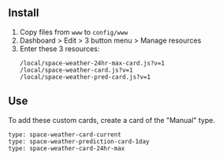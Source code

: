 ## Install
1. Copy files from `www` to `config/www`
2. Dashboard > Edit > 3 button menu > Manage resources
3. Enter these 3 resources:
   ```
   /local/space-weather-24hr-max-card.js?v=1
   /local/space-weather-card.js?v=1
   /local/space-weather-pred-card.js?v=1
   ```
## Use
To add these custom cards, create a card of the "Manual" type.

```
type: space-weather-card-current
type: space-weather-prediction-card-1day
type: space-weather-card-24hr-max
```